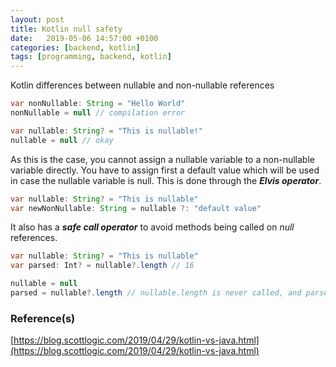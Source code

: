 ```yaml
---
layout: post
title: Kotlin null safety
date:   2019-05-06 14:57:00 +0100
categories: [backend, kotlin]
tags: [programming, backend, kotlin]
---
```

Kotlin differences between nullable and non-nullable references
~~~ java
var nonNullable: String = "Hello World"
nonNullable = null // compilation error

var nullable: String? = "This is nullable!"
nullable = null // okay
~~~

As this is the case, you cannot assign a nullable variable to a non-nullable variable directly. You have to assign first a default value which will be used in case the nullable variable is null. This is done through the **_Elvis operator_**.

~~~ java
var nullable: String? = "This is nullable"
var newNonNullable: String = nullable ?: "default value"
~~~
<!--more-->
It also has a **_safe call operator_** to avoid methods being called on _null_ references.

~~~ java
var nullable: String? = "This is nullable"
var parsed: Int? = nullable?.length // 16

nullable = null
parsed = nullable?.length // nullable.length is never called, and parsed is set to null
~~~

### Reference(s)
[https://blog.scottlogic.com/2019/04/29/kotlin-vs-java.html](https://blog.scottlogic.com/2019/04/29/kotlin-vs-java.html)
